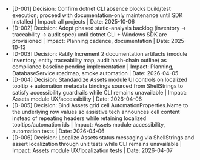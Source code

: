 - [D-001] Decision: Confirm dotnet CLI absence blocks build/test execution; proceed with documentation-only maintenance until SDK installed | Impact: all projects | Date: 2025-10-06
- [D-002] Decision: Adopt phased static-analysis backlog (inventory → traceability → audit spec) until dotnet CLI + Windows SDK are provisioned | Impact: Planning cadence, documentation | Date: 2025-10-13
- [D-003] Decision: Ratify Increment 2 documentation artifacts (module inventory, entity traceability map, audit hash-chain outline) as compliance baseline pending implementation | Impact: Planning, DatabaseService roadmap, smoke automation | Date: 2026-04-05
- [D-004] Decision: Standardize Assets module UI controls on localized tooltip + automation metadata bindings sourced from ShellStrings to satisfy accessibility guardrails while CLI remains unavailable | Impact: Assets module UX/accessibility | Date: 2026-04-06
- [D-005] Decision: Bind Assets grid cell AutomationProperties.Name to the underlying row values so assistive tech announces cell content instead of repeating headers while retaining localized tooltips/automation ids | Impact: Assets module accessibility, automation tests | Date: 2026-04-06
- [D-006] Decision: Localize Assets status messaging via ShellStrings and assert localization through unit tests while CLI remains unavailable | Impact: Assets module UX/localization tests | Date: 2026-04-07

